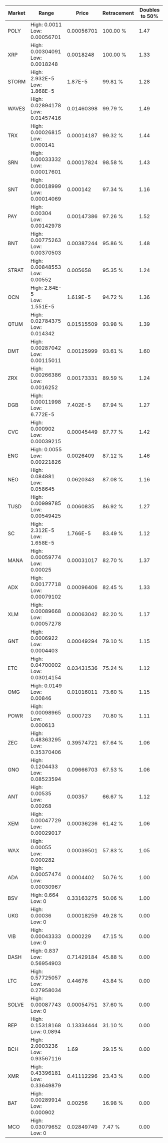 | Market | Range | Price| Retracement | Doubles to 50% |
| --- | --- | --- | --- | --- |
| POLY | High: 0.0011<br />Low: 0.00056701 | 0.00056701 | 100.00 % | 1.47 |
| XRP | High: 0.00304091<br />Low: 0.0018248 | 0.0018248 | 100.00 % | 1.33 |
| STORM | High: 2.932E-5<br />Low: 1.868E-5 | 1.87E-5 | 99.81 % | 1.28 |
| WAVES | High: 0.02894178<br />Low: 0.01457416 | 0.01460398 | 99.79 % | 1.49 |
| TRX | High: 0.00026815<br />Low: 0.000141 | 0.00014187 | 99.32 % | 1.44 |
| SRN | High: 0.00033332<br />Low: 0.00017601 | 0.00017824 | 98.58 % | 1.43 |
| SNT | High: 0.00018999<br />Low: 0.00014069 | 0.000142 | 97.34 % | 1.16 |
| PAY | High: 0.00304<br />Low: 0.00142978 | 0.00147386 | 97.26 % | 1.52 |
| BNT | High: 0.00775263<br />Low: 0.00370503 | 0.00387244 | 95.86 % | 1.48 |
| STRAT | High: 0.00848553<br />Low: 0.00552 | 0.005658 | 95.35 % | 1.24 |
| OCN | High: 2.84E-5<br />Low: 1.551E-5 | 1.619E-5 | 94.72 % | 1.36 |
| QTUM | High: 0.02784375<br />Low: 0.014342 | 0.01515509 | 93.98 % | 1.39 |
| DMT | High: 0.00287042<br />Low: 0.00115011 | 0.00125999 | 93.61 % | 1.60 |
| ZRX | High: 0.00266386<br />Low: 0.0016252 | 0.00173331 | 89.59 % | 1.24 |
| DGB | High: 0.00011998<br />Low: 6.772E-5 | 7.402E-5 | 87.94 % | 1.27 |
| CVC | High: 0.000902<br />Low: 0.00039215 | 0.00045449 | 87.77 % | 1.42 |
| ENG | High: 0.0055<br />Low: 0.00221826 | 0.0026409 | 87.12 % | 1.46 |
| NEO | High: 0.084881<br />Low: 0.058645 | 0.0620343 | 87.08 % | 1.16 |
| TUSD | High: 0.00999785<br />Low: 0.00549425 | 0.0060835 | 86.92 % | 1.27 |
| SC | High: 2.312E-5<br />Low: 1.658E-5 | 1.766E-5 | 83.49 % | 1.12 |
| MANA | High: 0.00059774<br />Low: 0.00025 | 0.00031017 | 82.70 % | 1.37 |
| ADX | High: 0.00177718<br />Low: 0.00079102 | 0.00096406 | 82.45 % | 1.33 |
| XLM | High: 0.00089668<br />Low: 0.00057278 | 0.00063042 | 82.20 % | 1.17 |
| GNT | High: 0.0006922<br />Low: 0.0004403 | 0.00049294 | 79.10 % | 1.15 |
| ETC | High: 0.04700002<br />Low: 0.03014154 | 0.03431536 | 75.24 % | 1.12 |
| OMG | High: 0.0149<br />Low: 0.00846 | 0.01016011 | 73.60 % | 1.15 |
| POWR | High: 0.00098965<br />Low: 0.000613 | 0.000723 | 70.80 % | 1.11 |
| ZEC | High: 0.48363295<br />Low: 0.35370406 | 0.39574721 | 67.64 % | 1.06 |
| GNO | High: 0.1204433<br />Low: 0.08523594 | 0.09666703 | 67.53 % | 1.06 |
| ANT | High: 0.00535<br />Low: 0.00268 | 0.00357 | 66.67 % | 1.12 |
| XEM | High: 0.00047729<br />Low: 0.00029017 | 0.00036236 | 61.42 % | 1.06 |
| WAX | High: 0.00055<br />Low: 0.000282 | 0.00039501 | 57.83 % | 1.05 |
| ADA | High: 0.00057474<br />Low: 0.00030967 | 0.0004402 | 50.76 % | 1.00 |
| BSV | High: 0.664<br />Low: 0 | 0.33163275 | 50.06 % | 1.00 |
| UKG | High: 0.00036<br />Low: 0 | 0.00018259 | 49.28 % | 0.00 |
| VIB | High: 0.00043333<br />Low: 0 | 0.000229 | 47.15 % | 0.00 |
| DASH | High: 0.837<br />Low: 0.56954903 | 0.71429184 | 45.88 % | 0.00 |
| LTC | High: 0.57725057<br />Low: 0.27958034 | 0.44676 | 43.84 % | 0.00 |
| SOLVE | High: 0.00087743<br />Low: 0 | 0.00054751 | 37.60 % | 0.00 |
| REP | High: 0.15318168<br />Low: 0.0894 | 0.13334444 | 31.10 % | 0.00 |
| BCH | High: 2.0003236<br />Low: 0.93567116 | 1.69 | 29.15 % | 0.00 |
| XMR | High: 0.43396181<br />Low: 0.33649879 | 0.41112296 | 23.43 % | 0.00 |
| BAT | High: 0.00289914<br />Low: 0.000902 | 0.00256 | 16.98 % | 0.00 |
| MCO | High: 0.03079652<br />Low: 0 | 0.02849749 | 7.47 % | 0.00 |
